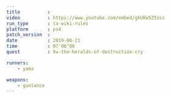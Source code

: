```yaml
---
title          :
video          : https://www.youtube.com/embed/ghUKw5Z5zcc
run_type       : ta-wiki-rules
platform       : ps4
patch_version  : 
date           : 2019-06-21
time           : 07'06"08
quest          : 9★-the-heralds-of-destruction-cry

runners:
    - yama

weapons:
    - gunlance
---
```

